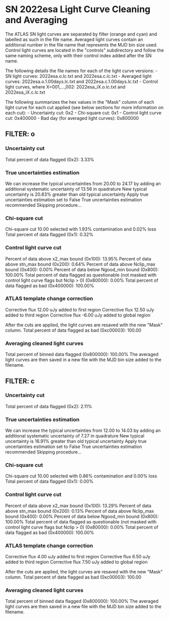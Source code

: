 # SN 2022esa Light Curve Cleaning and Averaging

The ATLAS SN light curves are separated by filter (orange and cyan) and labelled as such in the file name. Averaged light curves contain an additional number in the file name that represents the MJD bin size used. Control light curves are located in the "controls" subdirectory and follow the same naming scheme, only with their control index added after the SN name.

The following details the file names for each of the light curve versions:
	- SN light curves: 2022esa.o.lc.txt and 2022esa.c.lc.txt
	- Averaged light curves: 2022esa.o.1.00days.lc.txt and 2022esa.c.1.00days.lc.txt
	- Control light curves, where X=001,...,002: 2022esa_iX.o.lc.txt and 2022esa_iX.c.lc.txt

The following summarizes the hex values in the "Mask" column of each light curve for each cut applied (see below sections for more information on each cut): 
	- Uncertainty cut: 0x2
	- Chi-square cut: 0x1
	- Control light curve cut: 0x400000
	- Bad day (for averaged light curves): 0x800000

## FILTER: o

### Uncertainty cut
Total percent of data flagged (0x2): 3.33%

### True uncertainties estimation
We can increase the typical uncertainties from 20.00 to 24.17 by adding an additional systematic uncertainty of 13.56 in quadrature
New typical uncertainty is 20.83% greater than old typical uncertainty
Apply true uncertainties estimation set to False
True uncertainties estimation recommended
Skipping procedure...

### Chi-square cut
Chi-square cut 10.00 selected with 1.93% contamination and 0.02% loss
Total percent of data flagged (0x1): 0.32%

### Control light curve cut
Percent of data above x2_max bound (0x100): 13.95%
Percent of data above stn_max bound (0x200): 0.64%
Percent of data above Nclip_max bound (0x400): 0.00%
Percent of data below Ngood_min bound (0x800): 100.00%
Total percent of data flagged as questionable (not masked with control light curve flags but Nclip > 0) (0x80000): 0.00%
Total percent of data flagged as bad (0x400000): 100.00%

### ATLAS template change correction
Corrective flux 12.00 uJy added to first region
Corrective flux 12.50 uJy added to third region
Corrective flux -6.00 uJy added to global region

After the cuts are applied, the light curves are resaved with the new "Mask" column.
Total percent of data flagged as bad (0xc00003): 100.00

### Averaging cleaned light curves
Total percent of binned data flagged (0x800000): 100.00%
The averaged light curves are then saved in a new file with the MJD bin size added to the filename.

## FILTER: c

### Uncertainty cut
Total percent of data flagged (0x2): 2.11%

### True uncertainties estimation
We can increase the typical uncertainties from 12.00 to 14.03 by adding an additional systematic uncertainty of 7.27 in quadrature
New typical uncertainty is 16.91% greater than old typical uncertainty
Apply true uncertainties estimation set to False
True uncertainties estimation recommended
Skipping procedure...

### Chi-square cut
Chi-square cut 10.00 selected with 0.86% contamination and 0.00% loss
Total percent of data flagged (0x1): 0.00%

### Control light curve cut
Percent of data above x2_max bound (0x100): 13.29%
Percent of data above stn_max bound (0x200): 0.13%
Percent of data above Nclip_max bound (0x400): 0.00%
Percent of data below Ngood_min bound (0x800): 100.00%
Total percent of data flagged as questionable (not masked with control light curve flags but Nclip > 0) (0x80000): 0.00%
Total percent of data flagged as bad (0x400000): 100.00%

### ATLAS template change correction
Corrective flux 4.00 uJy added to first region
Corrective flux 6.50 uJy added to third region
Corrective flux 7.50 uJy added to global region

After the cuts are applied, the light curves are resaved with the new "Mask" column.
Total percent of data flagged as bad (0xc00003): 100.00

### Averaging cleaned light curves
Total percent of binned data flagged (0x800000): 100.00%
The averaged light curves are then saved in a new file with the MJD bin size added to the filename.